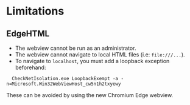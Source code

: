 # Limitations

## EdgeHTML

- The webview cannot be run as an administrator.
- The webview cannot navigate to local HTML files (i.e: `file:///...`).
- To navigate to `localhost`, you must add a loopback exception beforehand:

```pwsh
  CheckNetIsolation.exe LoopbackExempt -a -n=Microsoft.Win32WebViewHost_cw5n1h2txyewy
```

<!-- - To use `preEval`, the displayed page must have at least one `<script>` tag. When no URL is provided, the default URL already contains a `<script>` tag. -->

These can be avoided by using the new Chromium Edge webview.
